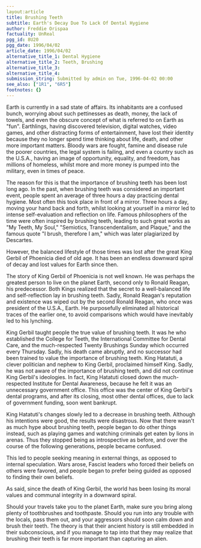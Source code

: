 ```yaml
---
layout:article
title: Brushing Teeth
subtitle: Earth's Decay Due To Lack Of Dental Hygiene
author: Freddie Orispaa
factuality: UnReal
pgg_id: 8U20
pgg_date: 1996/04/02
article_date: 1996/04/02
alternative_title_1: Dental Hygiene
alternative_title_2: Teeth, Brushing
alternative_title_3: 
alternative_title_4: 
submission_string: Submitted by admin on Tue, 1996-04-02 00:00
see_also: ["1R1", "6R5"]
footnotes: {}
---
```

<div>
<p>Earth is currently in a sad state of affairs. Its inhabitants are a confused bunch, worrying about such pettinesses as death, money, the lack of towels, and even the obscure concept of what is referred to on Earth as "fun". Earthlings, having discovered television, digital watches, video games, and other distracting forms of entertainment, have lost their identity because they no longer spend time thinking about life, death, and other more important matters. Bloody wars are fought, famine and disease rule the poorer countries, the legal system is failing, and even a country such as the U.S.A., having an image of opportunity, equality, and freedom, has millions of homeless, whilst more and more money is pumped into the military, even in times of peace.</p>
<p>The reason for this is that the importance of brushing teeth has been lost long ago. In the past, when brushing teeth was considered an important event, people spent an average of three hours a day practicing dental hygiene. Most often this took place in front of a mirror. Three hours a day, moving your hand back and forth, whilst looking at yourself in a mirror led to intense self-evaluation and reflection on life. Famous philosophers of the time were often inspired by brushing teeth, leading to such great works as "My Teeth, My Soul," "Semiotics, Transcendentalism, and Plaque," and the famous quote "I brush, therefore I am," which was later plagiarized by Descartes.</p>
<p>However, the balanced lifestyle of those times was lost after the great King Gerbil of Phoenicia died of old age. It has been an endless downward spiral of decay and lost values for Earth since then.</p>
<p>The story of King Gerbil of Phoenicia is not well known. He was perhaps the greatest person to live on the planet Earth, second only to Ronald Reagan, his predecessor. Both Kings realized that the secret to a well-balanced life and self-reflection lay in brushing teeth. Sadly, Ronald Reagan's reputation and existence was wiped out by the second Ronald Reagan, who once was president of the U.S.A., Earth. He purposefully eliminated all historical traces of the earlier one, to avoid comparisons which would have inevitably led to his lynching.</p>
<p>King Gerbil taught people the true value of brushing teeth. It was he who established the College for Teeth, the International Committee for Dental Care, and the much-respected Twenty Brushings Sunday which occurred every Thursday. Sadly, his death came abruptly, and no successor had been trained to value the importance of brushing teeth. King Hatatuti, a clever politician and nephew to King Gerbil, proclaimed himself King. Sadly, he was not aware of the importance of brushing teeth, and did not continue King Gerbil's ideologies. In fact, King Hatatuti closed down the much-respected Institute for Dental Awareness, because he felt it was an unnecessary government office. This office was the center of King Gerbil's dental programs, and after its closing, most other dental offices, due to lack of government funding, soon went bankrupt.</p>
<p>King Hatatuti's changes slowly led to a decrease in brushing teeth. Although his intentions were good, the results were disastrous. Now that there wasn't as much hype about brushing teeth, people began to do other things instead, such as playing games and watching criminals get eaten by lions in arenas. Thus they stopped being as introspective as before, and over the course of the following generations, people became confused.</p>
<p>This led to people seeking meaning in external things, as opposed to internal speculation. Wars arose, Fascist leaders who forced their beliefs on others were favored, and people began to prefer being guided as opposed to finding their own beliefs.</p>
<p>As said, since the death of King Gerbil, the world has been losing its moral values and communal integrity in a downward spiral.</p>
<p>Should your travels take you to the planet Earth, make sure you bring along plenty of toothbrushes and toothpaste. Should you run into any trouble with the locals, pass them out, and your aggressors should soon calm down and brush their teeth. The theory is that their ancient history is still embedded in their subconscious, and if you manage to tap into that they may realize that brushing their teeth is far more important than capturing an alien.</p>
</div>
